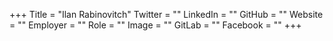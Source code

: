 +++
Title = "Ilan Rabinovitch"
Twitter = ""
LinkedIn = ""
GitHub = ""
Website = ""
Employer = ""
Role = ""
Image = ""
GitLab = ""
Facebook = ""
+++

